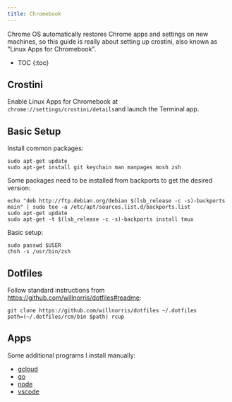 ```yaml
---
title: Chromebook
---
```


Chrome OS automatically restores Chrome apps and settings on new machines, so this guide is really
about setting up crostini, also known as "Linux Apps for Chromebook".

* TOC
{:toc}

## Crostini

Enable Linux Apps for Chromebook at `chrome://settings/crostini/details`and launch the Terminal app.

## Basic Setup

Install common packages:

    sudo apt-get update
    sudo apt-get install git keychain man manpages mosh zsh

Some packages need to be installed from backports to get the desired version:

    echo "deb http://ftp.debian.org/debian $(lsb_release -c -s)-backports main" | sudo tee -a /etc/apt/sources.list.d/backports.list
    sudo apt-get update
    sudo apt-get -t $(lsb_release -c -s)-backports install tmux


Basic setup:

    sudo passwd $USER
    chsh -s /usr/bin/zsh

## Dotfiles

Follow standard instructions from <https://github.com/willnorris/dotfiles#readme>:

    git clone https://github.com/willnorris/dotfiles ~/.dotfiles
    path=(~/.dotfiles/rcm/bin $path) rcup

## Apps

Some additional programs I install manually:

 - [gcloud](https://cloud.google.com/sdk/downloads#apt-get)
 - [go](https://golang.org/dl/)
 - [node](https://nodejs.org/en/download/package-manager/#debian-and-ubuntu-based-linux-distributions)
 - [vscode](https://code.visualstudio.com/docs/setup/linux)
